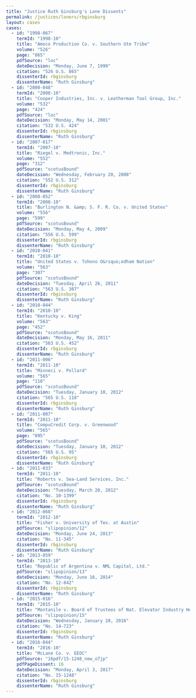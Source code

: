 ```yaml
---
title: "Justice Ruth Ginsburg's Lone Dissents"
permalink: /justices/loners/rbginsburg
layout: cases
cases:
  - id: "1998-067"
    termId: "1998-10"
    title: "Amoco Production Co. v. Southern Ute Tribe"
    volume: "526"
    page: "865"
    pdfSource: "loc"
    dateDecision: "Monday, June 7, 1999"
    citation: "526 U.S. 865"
    dissenterId: rbginsburg
    dissenterName: "Ruth Ginsburg"
  - id: "2000-048"
    termId: "2000-10"
    title: "Cooper Industries, Inc. v. Leatherman Tool Group, Inc."
    volume: "532"
    page: "424"
    pdfSource: "loc"
    dateDecision: "Monday, May 14, 2001"
    citation: "532 U.S. 424"
    dissenterId: rbginsburg
    dissenterName: "Ruth Ginsburg"
  - id: "2007-017"
    termId: "2007-10"
    title: "Riegel v. Medtronic, Inc."
    volume: "552"
    page: "312"
    pdfSource: "scotusBound"
    dateDecision: "Wednesday, February 20, 2008"
    citation: "552 U.S. 312"
    dissenterId: rbginsburg
    dissenterName: "Ruth Ginsburg"
  - id: "2008-052"
    termId: "2008-10"
    title: "Burlington N. &amp; S. F. R. Co. v. United States"
    volume: "556"
    page: "599"
    pdfSource: "scotusBound"
    dateDecision: "Monday, May 4, 2009"
    citation: "556 U.S. 599"
    dissenterId: rbginsburg
    dissenterName: "Ruth Ginsburg"
  - id: "2010-041"
    termId: "2010-10"
    title: "United States v. Tohono O&rsquo;odham Nation"
    volume: "563"
    page: "307"
    pdfSource: "scotusBound"
    dateDecision: "Tuesday, April 26, 2011"
    citation: "563 U.S. 307"
    dissenterId: rbginsburg
    dissenterName: "Ruth Ginsburg"
  - id: "2010-044"
    termId: "2010-10"
    title: "Kentucky v. King"
    volume: "563"
    page: "452"
    pdfSource: "scotusBound"
    dateDecision: "Monday, May 16, 2011"
    citation: "563 U.S. 452"
    dissenterId: rbginsburg
    dissenterName: "Ruth Ginsburg"
  - id: "2011-006"
    termId: "2011-10"
    title: "Minneci v. Pollard"
    volume: "565"
    page: "118"
    pdfSource: "scotusBound"
    dateDecision: "Tuesday, January 10, 2012"
    citation: "565 U.S. 118"
    dissenterId: rbginsburg
    dissenterName: "Ruth Ginsburg"
  - id: "2011-007"
    termId: "2011-10"
    title: "CompuCredit Corp. v. Greenwood"
    volume: "565"
    page: "095"
    pdfSource: "scotusBound"
    dateDecision: "Tuesday, January 10, 2012"
    citation: "565 U.S. 95"
    dissenterId: rbginsburg
    dissenterName: "Ruth Ginsburg"
  - id: "2011-033"
    termId: "2011-10"
    title: "Roberts v. Sea-Land Services, Inc."
    pdfSource: "scotusBound"
    dateDecision: "Tuesday, March 20, 2012"
    citation: "No. 10-1399"
    dissenterId: rbginsburg
    dissenterName: "Ruth Ginsburg"
  - id: "2012-068"
    termId: "2012-10"
    title: "Fisher v. University of Tex. at Austin"
    pdfSource: "slipopinion/12"
    dateDecision: "Monday, June 24, 2013"
    citation: "No. 11-345"
    dissenterId: rbginsburg
    dissenterName: "Ruth Ginsburg"
  - id: "2013-059"
    termId: "2013-10"
    title: "Republic of Argentina v. NML Capital, Ltd."
    pdfSource: "slipopinion/13"
    dateDecision: "Monday, June 16, 2014"
    citation: "No. 12-842"
    dissenterId: rbginsburg
    dissenterName: "Ruth Ginsburg"
  - id: "2015-016"
    termId: "2015-10"
    title: "Montanile v. Board of Trustees of Nat. Elevator Industry Health Benefit Plan"
    pdfSource: "slipopinion/15"
    dateDecision: "Wednesday, January 20, 2016"
    citation: "No. 14-723"
    dissenterId: rbginsburg
    dissenterName: "Ruth Ginsburg"
  - id: "2016-044"
    termId: "2016-10"
    title: "McLane Co. v. EEOC"
    pdfSource: "16pdf/15-1248_new_o7jp"
    pdfPageDissent: 16
    dateDecision: "Monday, April 3, 2017"
    citation: "No. 15-1248"
    dissenterId: rbginsburg
    dissenterName: "Ruth Ginsburg"
---
```

